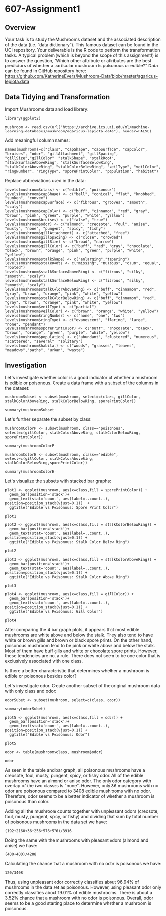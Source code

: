 # 607-Assignment1


## Overview

Your task is to study the Mushrooms dataset and the associated description of the data (i.e. “data dictionary”). This famous dataset can be found in the UCI repository. Your deliverable is the R code to perform the transformation tasks.
A typical problem (which is beyond the scope of this assignment!) is to answer the question, 
“Which other attribute or attributes are the best predictors of whether a particular mushroom is poisonous or edible?” Data can be found in GitHub repository here: https://github.com/KatherineEvers/Mushroom-Data/blob/master/agaricus-lepiota.data

## Data Tidying and Transformation

Import Mushrooms data and load library:
```{r}
library(ggplot2)
```

```{r}
mushroom <- read.csv(url("https://archive.ics.uci.edu/ml/machine-learning-databases/mushroom/agaricus-lepiota.data"), header=FALSE)
```

Add meaningful column names:
```{r}
names(mushroom)=c("class", "capShape", "capSurface", "capColor", "bruises", "odor", "gillAttachment", "gillSpacing", "gillSize","gillColor", "stalkShape", "stalkRoot", "stalkSurfaceAboveRing", "stalkSurfaceBelowRing", "stalkColorAboveRing", "stalkColorBelowRing", "veilType", "veilColor", "ringNumber", "ringType", "sporePrintColor", "population", "habitat")

```

Replace abbreviations used in the data:
  
```{r}
levels(mushroom$class) <- c("edible", "poisonous")
levels(mushroom$capShape) <- c("bell", "conical", "flat", "knobbed", "sunken", "convex")
levels(mushroom$capSurface) <- c("fibrous", "grooves", "smooth", "scaly")
levels(mushroom$capColor) <- c("buff", "cinnamon", "red", "gray", "brown", "pink", "green", "purple", "white", "yellow")
levels(mushroom$bruises) <- c("false", "true")
levels(mushroom$odor) <- c("almond", "creosote", "foul", "anise", "musty", "none", "pungent", "spicy", "fishy")
levels(mushroom$gillAttachment) <- c("attached", "free")
levels(mushroom$gillSpacing) <- c("close", "crowded")
levels(mushroom$gillSize) <- c("broad", "narrow")
levels(mushroom$gillColor) <- c("buff", "red", "gray", "chocolate", "black", "brown", "orange", "pink", "green", "purple", "white", "yellow")
levels(mushroom$stalkShape) <- c("enlarging","tapering")     
levels(mushroom$stalkRoot) <- c("missing", "bulbous", "club", "equal", "rooted")
levels(mushroom$stalkSurfaceAboveRing) <- c("fibrous", "silky", "smooth", "scaly")
levels(mushroom$stalkSurfaceBelowRing) <- c("fibrous", "silky", "smooth", "scaly")
levels(mushroom$stalkColorAboveRing) <- c("buff", "cinnamon", "red", "gray", "brown", "orange", "pink", "white", "yellow")
levels(mushroom$stalkColorBelowRing) <- c("buff", "cinnamon", "red", "gray", "brown", "orange", "pink", "white", "yellow")
levels(mushroom$veilType) <- c("partial")
levels(mushroom$veilColor) <- c("brown", "orange", "white", "yellow")
levels(mushroom$ringNumber) <- c("none", "one", "two")
levels(mushroom$ringType) <- c("evanescent", "flaring", "large", "none", "pendant")
levels(mushroom$sporePrintColor) <- c("buff", "chocolate", "black", "brown", "orange", "green", "purple", "white", "yellow")
levels(mushroom$population) <- c("abundant", "clustered", "numerous", "scattered", "several", "solitary")
levels(mushroom$habitat) <- c("woods", "grasses", "leaves", "meadows","paths", "urban", "waste")

```

## Investigation

Let's investigate whether color is a good indicator of whether a mushroom is edible or poisonous.
Create a data frame with a subset of the columns in the dataset: 
                              
```{r}
mushroomSubset <- subset(mushroom, select=c(class, gillColor, stalkColorAboveRing, stalkColorBelowRing, sporePrintColor))

summary(mushroomSubset)     
```

Let's further separate the subset by class:

```{r}
mushroomColorP <- subset(mushroom, class=="poisonous", select=c(gillColor, stalkColorAboveRing, stalkColorBelowRing, sporePrintColor))

summary(mushroomColorP)

mushroomColorE <- subset(mushroom, class=="edible", select=c(gillColor, stalkColorAboveRing, stalkColorBelowRing,sporePrintColor))

summary(mushroomColorE)
```

Let's visualize the subsets with stacked bar graphs:

```{r}
plot1 <- ggplot(mushroom, aes(x=class,fill = sporePrintColor)) + 
  geom_bar(position='stack')+
  geom_text(stat='count', aes(label=..count..), position=position_stack(vjust=0.1))  +
  ggtitle("Edible vs Poisonous: Spore Print Color")

plot1

plot2 <- ggplot(mushroom, aes(x=class,fill = stalkColorBelowRing)) + 
  geom_bar(position='stack')+
  geom_text(stat='count', aes(label=..count..), position=position_stack(vjust=0.1)) +
  ggtitle("Edible vs Poisonous: Stalk Color Below Ring")

plot2

plot3 <- ggplot(mushroom, aes(x=class,fill = stalkColorAboveRing)) + 
  geom_bar(position='stack')+
  geom_text(stat='count', aes(label=..count..), position=position_stack(vjust=0.1)) +
  ggtitle("Edible vs Poisonous: Stalk Color Above Ring")

plot3

plot4 <- ggplot(mushroom, aes(x=class,fill = gillColor)) + 
  geom_bar(position='stack')+
  geom_text(stat='count', aes(label=..count..), position=position_stack(vjust=0.1)) +
  ggtitle("Edible vs Poisonous: Gill Color")

plot4

```

After comparing the 4 bar graph plots, it appears that most edible mushrooms are white above and below the stalk. They also tend to have white or brown gills and brown or black spore prints. On the other hand, poisonous mushroom tend to be pink or white above and below the stalk. Most of them have buff gills and white or chocolate spore prints. However, these tendencies are not a rule. There does not seem to be one color that is exclusively associated with one class.

Is there a better characteristic that determines whether a mushroom is edible or poisonous besides color?

Let's investigate odor. Create another subset of the original mushroom data with only class and odor:

```{r}
odorSubet <- subset(mushroom, select=c(class, odor))

summary(odorSubet)

plot5 <- ggplot(mushroom, aes(x=class,fill = odor)) + 
  geom_bar(position='stack')+
  geom_text(stat='count', aes(label=..count..), position=position_stack(vjust=0.1)) +
  ggtitle("Edible vs Poisonous: Odor")

plot5
```



```{r}
odor <- table(mushroom$class, mushroom$odor)

odor
```

As seen in the table and bar graph, all poisonous mushrooms have a creosote, foul, musty, pungent, spicy, or fishy odor. All of the edible mushrooms have an almond or anise odor. The only odor category with overlap of the two classes is "none". However, only 36 mushrooms with no odor are poisonous compared to 3408 edible mushrooms with no odor. Therefore,  odor seems to be a better indicator of whether a mushroom is poisonous than color. 

Adding all the mushroom counts together with unpleasant odors (creosote, foul, musty, pungent, spicy, or fishy) and dividing that sum by total number of poisonous mushrooms in the data set we have:

```{r}
(192+2160+36+256+576+576)/3916
```
 Doing the same with the mushrooms with pleasant odors (almond and anise) we have:
```{r}
(400+400)/4208
```

Calculating the chance that a mushroom with no odor is poisonous we have:
```{r}
120/3408
```


Thus, using unpleasant odor correctly classifies about 96.94% of mushrooms in the data set as poisonous. However, using pleasant odor only correctly classifies about 19.01% of edible mushrooms. There is about a 3.52% chance that a mushroom with no odor is poisonous. Overall, odor seems to be a good starting place to determine whether a mushroom is poisonous.

